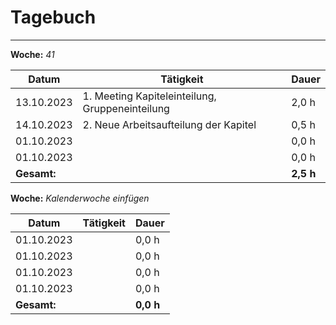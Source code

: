 # Tagebuch
---

**Woche:** *41*

| Datum       | Tätigkeit                                  | Dauer  |
|-------------|---------------------------------------------|--------|
| 13.10.2023  |1. Meeting Kapiteleinteilung, Gruppeneinteilung        | 2,0 h  |
| 14.10.2023  |2. Neue Arbeitsaufteilung der Kapitel        | 0,5 h  |
| 01.10.2023  |                                             | 0,0 h  |
| 01.10.2023  |                                             | 0,0 h  |
| **Gesamt:**  |                                            | **2,5 h**  |


**Woche:** *Kalenderwoche einfügen*

| Datum       | Tätigkeit                                  | Dauer  |
|-------------|---------------------------------------------|--------|
| 01.10.2023  |                                             | 0,0 h  |
| 01.10.2023  |                                             | 0,0 h  |
| 01.10.2023  |                                             | 0,0 h  |
| 01.10.2023  |                                             | 0,0 h  |
| **Gesamt:**  |                                            | **0,0 h**  |
